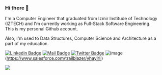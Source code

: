### Hi there 👋

I'm a Computer Engineer that graduated from Izmir Institude of Technology (IZTECH) and I'm currently working as Full-Stack Software Engineering. This is my personal Github account.

Also, I'm used to Data Structures, Computer Science and Architecture as a part of my education.

[![Linkedin Badge](https://img.shields.io/badge/linkedin-%230077B5.svg?&style=for-the-badge&logo=linkedin&logoColor=white)](https://www.linkedin.com/in/yusufhayirli/)
[![Mail Badge](https://img.shields.io/badge/email-c14438?style=for-the-badge&logo=Gmail&logoColor=white&link=mailto:yusufhayirli@gmail.com)](mailto:yusufhayirli@gmail.com)
[![Twitter Badge](https://img.shields.io/badge/twitter-1DA1F2?style=for-the-badge&logo=twitter&logoColor=white)](https://twitter.com/pensarnada)
![image]({https://img.shields.io/badge/Salesforce-00A1E0?style=for-the-badge&logo=Salesforce&logoColor=white})(https://www.salesforce.com/trailblazer/yhayirli)

![](https://komarev.com/ghpvc/?username=your-github-yusufhayirli&label=Profile+Views&style=flat&color=brightgreen)
